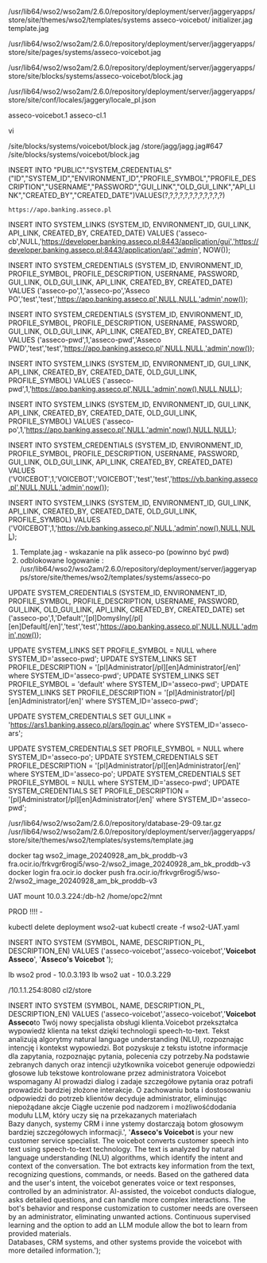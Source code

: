 


/usr/lib64/wso2/wso2am/2.6.0/repository/deployment/server/jaggeryapps/store/site/themes/wso2/templates/systems
asseco-voicebot/ initializer.jag  template.jag


/usr/lib64/wso2/wso2am/2.6.0/repository/deployment/server/jaggeryapps/store/site/pages/systems/asseco-voicebot.jag

/usr/lib64/wso2/wso2am/2.6.0/repository/deployment/server/jaggeryapps/store/site/blocks/systems/asseco-voicebot/block.jag



/usr/lib64/wso2/wso2am/2.6.0/repository/deployment/server/jaggeryapps/store/site/conf/locales/jaggery/locale_pl.json



asseco-voicebot.1
asseco-cl.1

vi 

/site/blocks/systems/voicebot/block.jag 
/store/jagg/jagg.jag#647
/site/blocks/systems/voicebot/block.jag



INSERT INTO "PUBLIC"."SYSTEM_CREDENTIALS"("ID","SYSTEM_ID","ENVIRONMENT_ID","PROFILE_SYMBOL","PROFILE_DESCRIPTION","USERNAME","PASSWORD","GUI_LINK","OLD_GUI_LINK","API_LINK","CREATED_BY","CREATED_DATE")VALUES(?,?,?,?,?,?,?,?,?,?,?,?) 


	https://apo.banking.asseco.pl

INSERT INTO
SYSTEM_LINKS (SYSTEM_ID, ENVIRONMENT_ID, GUI_LINK, API_LINK, CREATED_BY, CREATED_DATE)
VALUES
('asseco-cb',NULL,'https://developer.banking.asseco.pl:8443/application/gui','https://developer.banking.asseco.pl:8443/application/api','admin', NOW());



INSERT INTO SYSTEM_CREDENTIALS (SYSTEM_ID, ENVIRONMENT_ID, PROFILE_SYMBOL, PROFILE_DESCRIPTION, USERNAME, PASSWORD, GUI_LINK, OLD_GUI_LINK, API_LINK, CREATED_BY, CREATED_DATE) VALUES ('asseco-po',1,'asseco-po','Asseco PO','test','test','https://apo.banking.asseco.pl',NULL,NULL,'admin',now());

INSERT INTO SYSTEM_CREDENTIALS (SYSTEM_ID, ENVIRONMENT_ID, PROFILE_SYMBOL, PROFILE_DESCRIPTION, USERNAME, PASSWORD, GUI_LINK, OLD_GUI_LINK, API_LINK, CREATED_BY, CREATED_DATE) VALUES ('asseco-pwd',1,'asseco-pwd','Asseco PWD','test','test','https://apo.banking.asseco.pl',NULL,NULL,'admin',now());


INSERT INTO SYSTEM_LINKS (SYSTEM_ID, ENVIRONMENT_ID, GUI_LINK, API_LINK, CREATED_BY, CREATED_DATE, OLD_GUI_LINK, PROFILE_SYMBOL) VALUES ('asseco-pwd',1,'https://apo.banking.asseco.pl',NULL,'admin',now(),NULL,NULL);

INSERT INTO SYSTEM_LINKS (SYSTEM_ID, ENVIRONMENT_ID, GUI_LINK, API_LINK, CREATED_BY, CREATED_DATE, OLD_GUI_LINK, PROFILE_SYMBOL) VALUES ('asseco-po',1,'https://apo.banking.asseco.pl',NULL,'admin',now(),NULL,NULL);



INSERT INTO SYSTEM_CREDENTIALS (SYSTEM_ID, ENVIRONMENT_ID, PROFILE_SYMBOL, PROFILE_DESCRIPTION, USERNAME, PASSWORD, GUI_LINK, OLD_GUI_LINK, API_LINK, CREATED_BY, CREATED_DATE) VALUES ('VOICEBOT',1,'VOICEBOT','VOICEBOT','test','test','https://vb.banking.asseco.pl',NULL,NULL,'admin',now());

INSERT INTO SYSTEM_LINKS (SYSTEM_ID, ENVIRONMENT_ID, GUI_LINK, API_LINK, CREATED_BY, CREATED_DATE, OLD_GUI_LINK, PROFILE_SYMBOL) VALUES ('VOICEBOT',1,'https://vb.banking.asseco.pl',NULL,'admin',now(),NULL,NULL);


1. Template.jag - wskazanie na plik asseco-po (powinno być pwd)
2. odblokowane logowanie :
/usr/lib64/wso2/wso2am/2.6.0/repository/deployment/server/jaggeryapps/store/site/themes/wso2/templates/systems/asseco-po


UPDATE SYSTEM_CREDENTIALS (SYSTEM_ID, ENVIRONMENT_ID, PROFILE_SYMBOL, PROFILE_DESCRIPTION, USERNAME, PASSWORD, GUI_LINK, OLD_GUI_LINK, API_LINK, CREATED_BY, CREATED_DATE) set ('asseco-po',1,'Default','[pl]Domyślny[/pl][en]Default[/en]','test','test','https://apo.banking.asseco.pl',NULL,NULL,'admin',now());



UPDATE SYSTEM_LINKS SET PROFILE_SYMBOL  = NULL where SYSTEM_ID='asseco-pwd';
UPDATE SYSTEM_LINKS SET PROFILE_DESCRIPTION  = '[pl]Administrator[/pl][en]Administrator[/en]' where SYSTEM_ID='asseco-pwd';
UPDATE SYSTEM_LINKS SET PROFILE_SYMBOL  = 'default' where SYSTEM_ID='asseco-pwd';
UPDATE SYSTEM_LINKS SET PROFILE_DESCRIPTION  = '[pl]Administrator[/pl][en]Administrator[/en]' where SYSTEM_ID='asseco-pwd';


UPDATE SYSTEM_CREDENTIALS  SET GUI_LINK  = 'https://ars1.banking.asseco.pl/ars/login.ac' where SYSTEM_ID='asseco-ars';


UPDATE SYSTEM_CREDENTIALS SET PROFILE_SYMBOL  = NULL where SYSTEM_ID='asseco-po';
UPDATE SYSTEM_CREDENTIALS SET PROFILE_DESCRIPTION  = '[pl]Administrator[/pl][en]Administrator[/en]' where SYSTEM_ID='asseco-po';
UPDATE SYSTEM_CREDENTIALS SET PROFILE_SYMBOL  = NULL where SYSTEM_ID='asseco-pwd';
UPDATE SYSTEM_CREDENTIALS SET PROFILE_DESCRIPTION  = '[pl]Administrator[/pl][en]Administrator[/en]' where SYSTEM_ID='asseco-pwd';



/usr/lib64/wso2/wso2am/2.6.0/repository/database-29-09.tar.gz
/usr/lib64/wso2/wso2am/2.6.0/repository/deployment/server/jaggeryapps/store/site/themes/wso2/templates/systems/template.jag


docker tag wso2_image_20240928_am_bk_proddb-v3 fra.ocir.io/frkvgr6rogi5/wso-2/wso2_image_20240928_am_bk_proddb-v3
docker login fra.ocir.io
docker push fra.ocir.io/frkvgr6rogi5/wso-2/wso2_image_20240928_am_bk_proddb-v3


UAT mount 10.0.3.224:/db-h2 /home/opc2/mnt

PROD !!!! - 

kubectl delete deployment wso2-uat
kubectl create -f wso2-UAT.yaml


INSERT INTO SYSTEM (SYMBOL, NAME, DESCRIPTION_PL, DESCRIPTION_EN) VALUES ('asseco-voicebot','asseco-voicebot','<b>Voicebot Asseco</B>', '<B>Asseco's Voicebot </B> ');


lb wso2 prod - 10.0.3.193
lb wso2 uat  - 10.0.3.229



/10.1.1.254:8080  cl2/store


INSERT INTO SYSTEM (SYMBOL, NAME, DESCRIPTION_PL, DESCRIPTION_EN) VALUES ('asseco-voicebot','asseco-voicebot','<b>Voicebot Asseco</B>to Twój nowy specjalista obsługi klienta.Voicebot przekształca wypowiedź klienta na tekst dzięki technologii speech-to-text. Tekst analizują algorytmy natural language understanding (NLU), rozpoznając intencję i kontekst wypowiedzi. Bot pozyskuje z tekstu istotne informacje dla zapytania, rozpoznając pytania, polecenia czy potrzeby.Na podstawie zebranych danych oraz intencji użytkownika voicebot generuje odpowiedzi głosowe lub tekstowe kontrolowane przez administratora Voicebot wspomagany AI prowadzi dialog i zadaje szczegółowe pytania oraz potrafi prowadzić bardziej złożone interakcje. O zachowaniu bota i dostosowaniu odpowiedzi do potrzeb klientów decyduje administrator, eliminując niepożądane akcje Ciągłe uczenie pod nadzorem i możliwośćdodania modułu LLM, który uczy się na przekazanych materiałach <BR> Bazy danych, systemy CRM i inne ystemy dostarczają botom głosowym bardziej szczegółowych informacji.', '<B>Asseco's Voicebot </B> is your new customer service specialist. The voicebot converts customer speech into text using speech-to-text technology. The text is analyzed by natural language understanding (NLU) algorithms, which identify the intent and context of the conversation. The bot extracts key information from the text, recognizing questions, commands, or needs. Based on the gathered data and the user's intent, the voicebot generates voice or text responses, controlled by an administrator. AI-assisted, the voicebot conducts dialogue, asks detailed questions, and can handle more complex interactions. The bot's behavior and response customization to customer needs are overseen by an administrator, eliminating unwanted actions. Continuous supervised learning and the option to add an LLM module allow the bot to learn from provided materials. <BR> Databases, CRM systems, and other systems provide the voicebot with more detailed information.');












